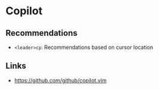 # Copilot

## Recommendations

- `<leader>cp`: Recommendations based on cursor location

## Links

- https://github.com/github/copilot.vim
